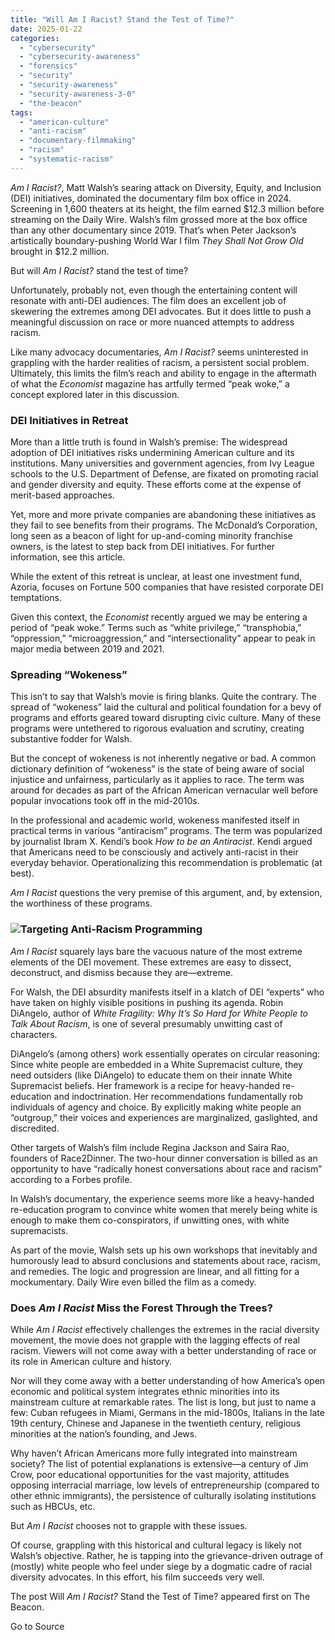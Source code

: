 ```yaml
---
title: "Will Am I Racist? Stand the Test of Time?"
date: 2025-01-22
categories: 
  - "cybersecurity"
  - "cybersecurity-awareness"
  - "forensics"
  - "security"
  - "security-awareness"
  - "security-awareness-3-0"
  - "the-beacon"
tags: 
  - "american-culture"
  - "anti-racism"
  - "documentary-filmmaking"
  - "racism"
  - "systematic-racism"
---
```


_Am I Racist?_, Matt Walsh’s searing attack on Diversity, Equity, and Inclusion (DEI) initiatives, dominated the documentary film box office in 2024. Screening in 1,600 theaters at its height, the film earned $12.3 million before streaming on the Daily Wire. Walsh’s film grossed more at the box office than any other documentary since 2019. That’s when Peter Jackson’s artistically boundary-pushing World War I film _They Shall Not Grow Old_ brought in $12.2 million. 

But will _Am I Racist?_ stand the test of time? 

Unfortunately, probably not, even though the entertaining content will resonate with anti-DEI audiences. The film does an excellent job of skewering the extremes among DEI advocates. But it does little to push a meaningful discussion on race or more nuanced attempts to address racism.

Like many advocacy documentaries, _Am I Racist?_ seems uninterested in grappling with the harder realities of racism, a persistent social problem. Ultimately, this limits the film’s reach and ability to engage in the aftermath of what the _Economist_ magazine has artfully termed “peak woke,” a concept explored later in this discussion. 

### **DEI Initiatives in Retreat**

More than a little truth is found in Walsh’s premise: The widespread adoption of DEI initiatives risks undermining American culture and its institutions. Many universities and government agencies, from Ivy League schools to the U.S. Department of Defense, are fixated on promoting racial and gender diversity and equity. These efforts come at the expense of merit-based approaches. 

Yet, more and more private companies are abandoning these initiatives as they fail to see benefits from their programs. The McDonald’s Corporation, long seen as a beacon of light for up-and-coming minority franchise owners, is the latest to step back from DEI initiatives. For further information, see this article. 

While the extent of this retreat is unclear, at least one investment fund, Azoria, focuses on Fortune 500 companies that have resisted corporate DEI temptations.

Given this context, the _Economist_ recently argued we may be entering a period of “peak woke.” Terms such as “white privilege,” “transphobia,” “oppression,” “microaggression,” and “intersectionality” appear to peak in major media between 2019 and 2021.

### **Spreading “Wokeness”**

This isn’t to say that Walsh’s movie is firing blanks. Quite the contrary. The spread of “wokeness” laid the cultural and political foundation for a bevy of programs and efforts geared toward disrupting civic culture. Many of these programs were untethered to rigorous evaluation and scrutiny, creating substantive fodder for Walsh.

But the concept of wokeness is not inherently negative or bad. A common dictionary definition of “wokeness” is the state of being aware of social injustice and unfairness, particularly as it applies to race. The term was around for decades as part of the African American vernacular well before popular invocations took off in the mid-2010s.

In the professional and academic world, wokeness manifested itself in practical terms in various “antiracism” programs. The term was popularized by journalist Ibram X. Kendi’s book _How to be an Antiracist_. Kendi argued that Americans need to be consciously and actively anti-racist in their everyday behavior. Operationalizing this recommendation is problematic (at best). 

_Am I Racist_ questions the very premise of this argument, and, by extension, the worthiness of these programs.

### **![](https://blog.independent.org/wp-content/uploads/2025/01/am_i_racist_xlg.jpg)Targeting Anti-Racism Programming**

_Am I Racist_ squarely lays bare the vacuous nature of the most extreme elements of the DEI movement. These extremes are easy to dissect, deconstruct, and dismiss because they are—extreme. 

For Walsh, the DEI absurdity manifests itself in a klatch of DEI “experts” who have taken on highly visible positions in pushing its agenda. Robin DiAngelo, author of _White Fragility: Why It’s So Hard for White People to Talk About Racism_, is one of several presumably unwitting cast of characters. 

DiAngelo’s (among others) work essentially operates on circular reasoning: Since white people are embedded in a White Supremacist culture, they need outsiders (like DiAngelo) to educate them on their innate White Supremacist beliefs. Her framework is a recipe for heavy-handed re-education and indoctrination. Her recommendations fundamentally rob individuals of agency and choice. By explicitly making white people an “outgroup,” their voices and experiences are marginalized, gaslighted, and discredited. 

Other targets of Walsh’s film include Regina Jackson and Saira Rao, founders of Race2Dinner. The two-hour dinner conversation is billed as an opportunity to have “radically honest conversations about race and racism” according to a Forbes profile. 

In Walsh’s documentary, the experience seems more like a heavy-handed re-education program to convince white women that merely being white is enough to make them co-conspirators, if unwitting ones, with white supremacists. 

As part of the movie, Walsh sets up his own workshops that inevitably and humorously lead to absurd conclusions and statements about race, racism, and remedies. The logic and progression are linear, and all fitting for a mockumentary. Daily Wire even billed the film as a comedy.

### **Does** **_Am I Racist_** **Miss the Forest Through the Trees?**

While _Am I Racist_ effectively challenges the extremes in the racial diversity movement, the movie does not grapple with the lagging effects of real racism. Viewers will not come away with a better understanding of race or its role in American culture and history. 

Nor will they come away with a better understanding of how America’s open economic and political system integrates ethnic minorities into its mainstream culture at remarkable rates. The list is long, but just to name a few: Cuban refugees in Miami, Germans in the mid-1800s, Italians in the late 19th century, Chinese and Japanese in the twentieth century, religious minorities at the nation’s founding, and Jews. 

Why haven’t African Americans more fully integrated into mainstream society? The list of potential explanations is extensive—a century of Jim Crow, poor educational opportunities for the vast majority, attitudes opposing interracial marriage, low levels of entrepreneurship (compared to other ethnic immigrants), the persistence of culturally isolating institutions such as HBCUs, etc. 

But _Am I Racist_ chooses not to grapple with these issues. 

Of course, grappling with this historical and cultural legacy is likely not Walsh’s objective. Rather, he is tapping into the grievance-driven outrage of (mostly) white people who feel under siege by a dogmatic cadre of racial diversity advocates. In this effort, his film succeeds very well. 

The post Will <i>Am I Racist?</i> Stand the Test of Time? appeared first on The Beacon.

Go to Source

